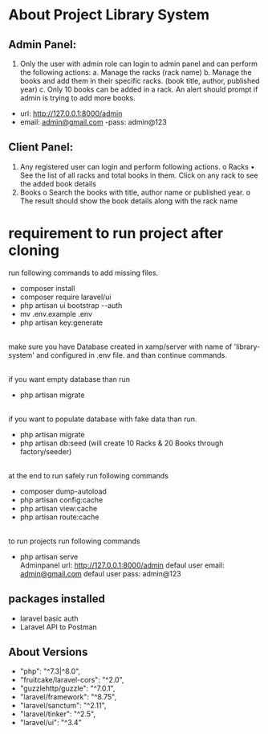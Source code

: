 # About Project Library System

## Admin Panel:
1. Only the user with admin role can login to admin panel and can perform the following actions:
a. Manage the racks (rack name)
b. Manage the books and add them in their specific racks. (book title, author, published
year)
c. Only 10 books can be added in a rack. An alert should prompt if admin is trying to
add more books.
- url: http://127.0.0.1:8000/admin
- email: admin@gmail.com
-pass: admin@123
## Client Panel:
1. Any registered user can login and perform following actions.
o Racks
▪ See the list of all racks and total books in them. Click on any rack to see the added
book details
2. Books
o Search the books with title, author name or published year.
o The result should show the book details along with the rack name

# requirement to run project after cloning
run following commands to add missing files.
- composer install
- composer require laravel/ui
- php artisan ui bootstrap --auth
- mv .env.example .env
- php artisan key:generate

<br>make sure you have Database created in xamp/server with name of 'library-system' and configured in .env file. and than continue commands.

<br>if you want empty database than run
- php artisan migrate

<br>if you want to populate database with fake data than run.
- php artisan migrate
- php artisan db:seed (will create 10 Racks & 20 Books through factory/seeder)


<br>at the end to run safely run following commands 
- composer dump-autoload
- php artisan config:cache
- php artisan view:cache
- php artisan route:cache

<br>to run projects run following commands
- php artisan serve
<br>Adminpanel url: http://127.0.0.1:8000/admin
defaul user email: admin@gmail.com
defaul user pass: admin@123

## packages installed
- laravel basic auth
- Laravel API to Postman
## About Versions
- "php": "^7.3|^8.0",
- "fruitcake/laravel-cors": "^2.0",
- "guzzlehttp/guzzle": "^7.0.1",
- "laravel/framework": "^8.75",
- "laravel/sanctum": "^2.11",
- "laravel/tinker": "^2.5",
- "laravel/ui": "^3.4"
